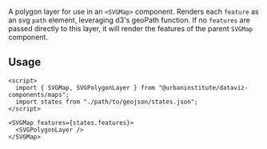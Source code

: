 A polygon layer for use in an `<SVGMap>` component. Renders each `feature` as an svg `path` element, leveraging d3's geoPath function. If no `features` are passed directly to this layer, it will render the features of the parent `SVGMap` component.

## Usage

```svelte
<script>
  import { SVGMap, SVGPolygonLayer } from "@urbaninstitute/dataviz-components/maps";
  import states from "./path/to/geojson/states.json";
</script>

<SVGMap features={states.features}>
  <SVGPolygonLayer />
</SVGMap>
```
